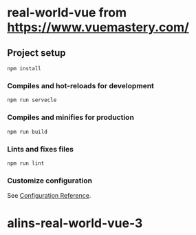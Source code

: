 # real-world-vue  from https://www.vuemastery.com/

## Project setup
```
npm install
```

### Compiles and hot-reloads for development
```
npm run servecle
```

### Compiles and minifies for production
```
npm run build
```

### Lints and fixes files
```
npm run lint
```

### Customize configuration
See [Configuration Reference](https://cli.vuejs.org/config/).
# alins-real-world-vue-3
